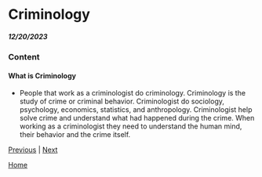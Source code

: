 # Criminology
##### 12/20/2023

### Content 

#### What is Criminology
   * People that work as a criminologist do criminology. Criminology is the study of crime or criminal behavior. Criminologist do sociology, psychology, economics, statistics, and anthropology. Criminologist help solve crime and understand what had happened during the crime. When working as a criminologist they need to understand the human mind, their behavior and the crime itself. 
     



[Previous](entry02.md) | [Next](entry04.md)

[Home](../README.md)
